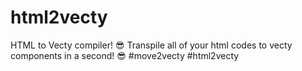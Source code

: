 # html2vecty
HTML to Vecty compiler! 😎 Transpile all of your html codes to vecty components in a second! 😎 #move2vecty #html2vecty
